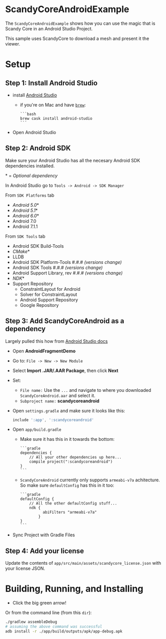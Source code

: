 # ScandyCoreAndroidExample
The `ScandyCoreAndroidExample` shows how you can use the magic that is Scandy Core in an Android Studio Project.

This sample uses ScandyCore to download a mesh and present it the viewer.

# Setup
## Step 1: Install Android Studio

* install [Android Studio](https://developer.android.com/studio/index.html)
  * if you're on Mac and have [`brew`](http://brew.sh/):

        ```bash
        brew cask install android-studio
        ```
* Open Android Studio

## Step 2: Android SDK

Make sure your Android Studio has all the necesary Android SDK dependencies installed.

\* = *Optional dependency*

In Android Studio go to `Tools -> Android -> SDK Manager`

From `SDK Platforms` tab

* *Android 5.0**
* *Android 5.1**
* *Android 6.0**
* Android 7.0
* Android 7.1.1

From `SDK Tools` tab

* Android SDK Build-Tools
* *CMake**
* LLDB
* Android SDK Platform-Tools #.#.# *(versions change)*
* Android SDK Tools #.#.# *(versions change)*
* Android Support Library, rev #.#.# *(versions change)*
* *NDK**
* Support Repository
  * ConstraintLayout for Android
  * Solver for ConstraintLayout
  * Android Support Repository
  * Google Repository




## Step 3: Add ScandyCoreAndroid as a dependency
Largely pulled this how from [Android Studio docs](https://developer.android.com/studio/projects/android-library.html#AddDependency)

* Open **AndroidFragmentDemo**
* Go to: `File -> New -> New Module`
* Select **Import .JAR/.AAR Package**, then click **Next**
* Set:
  * `File name:` Use the `...` and navigate to where you downloaded `ScandyCoreAndroid.aar` and select it.
  * `Subproject name:` **scandycoreandroid**
* Open `settings.gradle` and make sure it looks like this:

    ```gradle
    include ':app', ':scandycoreandroid'
    ```
* Open `app/build.gradle`
  * Make sure it has this in it towards the bottom:

        ```gradle
        dependencies {
            // All your other dependencies up here...
            compile project(":scandycoreandroid")
        }
        ```
  * `ScandyCoreAndroid` currently only supports `armeabi-v7a` achitecture. So make sure `defaultConfig` has this in it too:

        ```gradle
        defaultConfig {
            // All the other defaultConfig stuff...
            ndk {
                  abiFilters "armeabi-v7a"
                }
        }
        ```
* Sync Project with Gradle Files

## Step 4: Add your license

Update the contents of `app/src/main/assets/scandycore_license.json` with your license JSON.

# Building, Running, and Installing

* Click the big green arrow!

Or from the command line (from this `dir`):

```bash
./gradlew assembleDebug
# assuming the above command was successful
adb install -r ./app/build/outputs/apk/app-debug.apk
```
